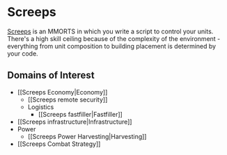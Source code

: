 # Screeps

[Screeps](https://screeps.com/) is an MMORTS in which you write a script to control your units. There's a high skill ceiling because of the complexity of the environment - everything from unit composition to building placement is determined by your code.

## Domains of Interest

- [[Screeps Economy|Economy]]
	- [[Screeps remote security]]
	- Logistics
		- [[Screeps fastfiller|Fastfiller]]
- [[Screeps infrastructure|Infrastructure]]
- Power
	- [[Screeps Power Harvesting|Harvesting]]
- [[Screeps Combat Strategy]]